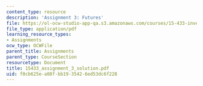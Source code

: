 ```yaml
---
content_type: resource
description: 'Assignment 3: Futures'
file: https://ol-ocw-studio-app-qa.s3.amazonaws.com/courses/15-433-investments-spring-2003/f0cb625ea08fbb1935426ed53dc6f228_15433_assignment_3_solution.pdf
file_type: application/pdf
learning_resource_types:
- Assignments
ocw_type: OCWFile
parent_title: Assignments
parent_type: CourseSection
resourcetype: Document
title: 15433_assignment_3_solution.pdf
uid: f0cb625e-a08f-bb19-3542-6ed53dc6f228
---
```

